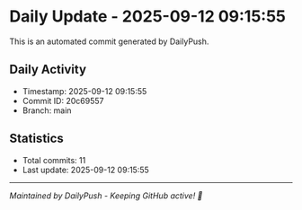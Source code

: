# Daily Update - 2025-09-12 09:15:55

This is an automated commit generated by DailyPush.

## Daily Activity
- Timestamp: 2025-09-12 09:15:55
- Commit ID: 20c69557
- Branch: main

## Statistics
- Total commits: 11
- Last update: 2025-09-12 09:15:55

---
*Maintained by DailyPush - Keeping GitHub active! 🚀*
